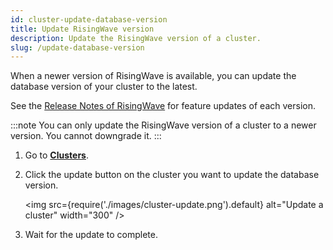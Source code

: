 ```yaml
---
id: cluster-update-database-version
title: Update RisingWave version
description: Update the RisingWave version of a cluster.
slug: /update-database-version
---
```


When a newer version of RisingWave is available, you can update the database version of your cluster to the latest.

See the [Release Notes of RisingWave](https://www.risingwave.dev/docs/current/release-notes/) for feature updates of each version.

:::note
You can only update the RisingWave version of a cluster to a newer version. You cannot downgrade it.
:::

1. Go to [**Clusters**](https://risingwave.cloud/clusters/).

2. Click the update button on the cluster you want to update the database version.

   <img
   src={require('./images/cluster-update.png').default}
   alt="Update a cluster"
   width="300"
   />

3. Wait for the update to complete.
